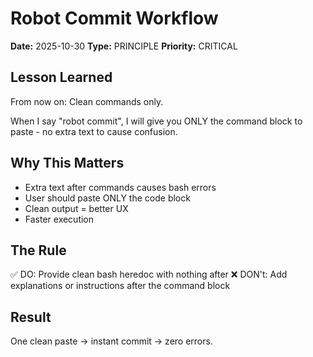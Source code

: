 # Robot Commit Workflow

**Date:** 2025-10-30
**Type:** PRINCIPLE
**Priority:** CRITICAL

## Lesson Learned

From now on: Clean commands only.

When I say "robot commit", I will give you ONLY the command block to paste - no extra text to cause confusion.

## Why This Matters

- Extra text after commands causes bash errors
- User should paste ONLY the code block
- Clean output = better UX
- Faster execution

## The Rule

✅ DO: Provide clean bash heredoc with nothing after
❌ DON't: Add explanations or instructions after the command block

## Result

One clean paste → instant commit → zero errors.

